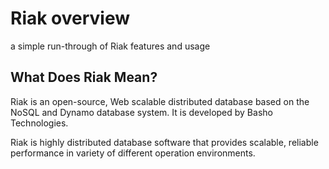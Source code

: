 # Riak overview

a simple run-through of Riak features and usage

## What Does Riak Mean?
Riak is an open-source, Web scalable distributed database based on the NoSQL and Dynamo database system. It is developed by Basho Technologies.

Riak is highly distributed database software that provides scalable, reliable performance in variety of different operation environments. 

